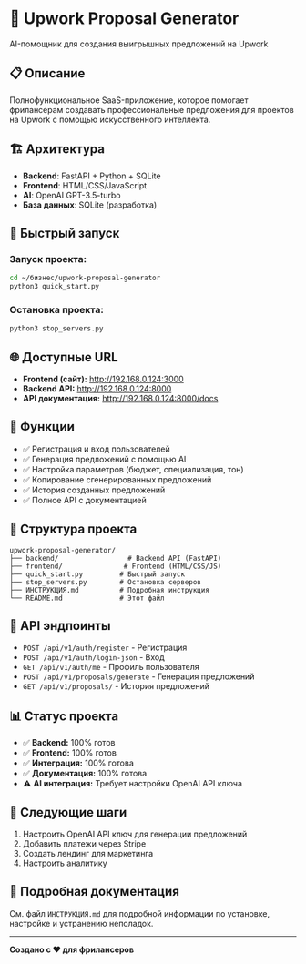 # 🚀 Upwork Proposal Generator

AI-помощник для создания выигрышных предложений на Upwork

## 📋 Описание

Полнофункциональное SaaS-приложение, которое помогает фрилансерам создавать профессиональные предложения для проектов на Upwork с помощью искусственного интеллекта.

## 🏗 Архитектура

- **Backend**: FastAPI + Python + SQLite
- **Frontend**: HTML/CSS/JavaScript
- **AI**: OpenAI GPT-3.5-turbo
- **База данных**: SQLite (разработка)

## 🚀 Быстрый запуск

### Запуск проекта:
```bash
cd ~/бизнес/upwork-proposal-generator
python3 quick_start.py
```

### Остановка проекта:
```bash
python3 stop_servers.py
```

## 🌐 Доступные URL

- **Frontend (сайт):** http://192.168.0.124:3000
- **Backend API:** http://192.168.0.124:8000
- **API документация:** http://192.168.0.124:8000/docs

## 🎯 Функции

- ✅ Регистрация и вход пользователей
- ✅ Генерация предложений с помощью AI
- ✅ Настройка параметров (бюджет, специализация, тон)
- ✅ Копирование сгенерированных предложений
- ✅ История созданных предложений
- ✅ Полное API с документацией

## 📁 Структура проекта

```
upwork-proposal-generator/
├── backend/                 # Backend API (FastAPI)
├── frontend/               # Frontend (HTML/CSS/JS)
├── quick_start.py         # Быстрый запуск
├── stop_servers.py        # Остановка серверов
├── ИНСТРУКЦИЯ.md          # Подробная инструкция
└── README.md              # Этот файл
```

## 🔧 API эндпоинты

- `POST /api/v1/auth/register` - Регистрация
- `POST /api/v1/auth/login-json` - Вход
- `GET /api/v1/auth/me` - Профиль пользователя
- `POST /api/v1/proposals/generate` - Генерация предложений
- `GET /api/v1/proposals/` - История предложений

## 📊 Статус проекта

- ✅ **Backend:** 100% готов
- ✅ **Frontend:** 100% готов
- ✅ **Интеграция:** 100% готова
- ✅ **Документация:** 100% готова
- ⚠️ **AI интеграция:** Требует настройки OpenAI API ключа

## 🎯 Следующие шаги

1. Настроить OpenAI API ключ для генерации предложений
2. Добавить платежи через Stripe
3. Создать лендинг для маркетинга
4. Настроить аналитику

## 📖 Подробная документация

См. файл `ИНСТРУКЦИЯ.md` для подробной информации по установке, настройке и устранению неполадок.

---

**Создано с ❤️ для фрилансеров** 